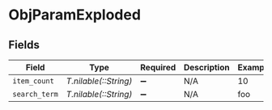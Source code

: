 # ObjParamExploded


## Fields

| Field                 | Type                  | Required              | Description           | Example               |
| --------------------- | --------------------- | --------------------- | --------------------- | --------------------- |
| `item_count`          | *T.nilable(::String)* | :heavy_minus_sign:    | N/A                   | 10                    |
| `search_term`         | *T.nilable(::String)* | :heavy_minus_sign:    | N/A                   | foo                   |